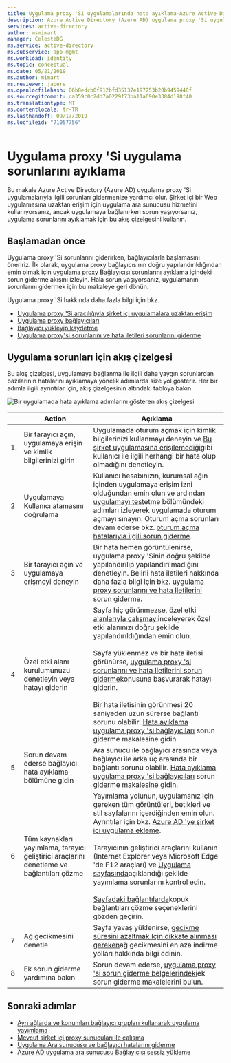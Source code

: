 ```yaml
---
title: Uygulama proxy 'Si uygulamalarında hata ayıklama-Azure Active Directory | Microsoft Docs
description: Azure Active Directory (Azure AD) uygulama proxy 'Si uygulamalarıyla ilgili sorunları ayıklayın.
services: active-directory
author: msmimart
manager: CelesteDG
ms.service: active-directory
ms.subservice: app-mgmt
ms.workload: identity
ms.topic: conceptual
ms.date: 05/21/2019
ms.author: mimart
ms.reviewer: japere
ms.openlocfilehash: 06b8edcb0f912bfd35137e197253b20b9459448f
ms.sourcegitcommit: ca359c0c2dd7a0229f73ba11a690e3384d198f40
ms.translationtype: MT
ms.contentlocale: tr-TR
ms.lasthandoff: 09/17/2019
ms.locfileid: "71057756"
---
```

# <a name="debug-application-proxy-application-issues"></a>Uygulama proxy 'Si uygulama sorunlarını ayıklama 

Bu makale Azure Active Directory (Azure AD) uygulama proxy 'Si uygulamalarıyla ilgili sorunları gidermenize yardımcı olur. Şirket içi bir Web uygulamasına uzaktan erişim için uygulama ara sunucusu hizmetini kullanıyorsanız, ancak uygulamaya bağlanırken sorun yaşıyorsanız, uygulama sorunlarını ayıklamak için bu akış çizelgesini kullanın. 

## <a name="before-you-begin"></a>Başlamadan önce

Uygulama proxy 'Si sorunlarını giderirken, bağlayıcılarla başlamasını öneririz. İlk olarak, uygulama proxy bağlayıcısının doğru yapılandırıldığından emin olmak için [uygulama proxy Bağlayıcısı sorunlarını ayıklama](application-proxy-debug-connectors.md) içindeki sorun giderme akışını izleyin. Hala sorun yaşıyorsanız, uygulamanın sorunlarını gidermek için bu makaleye geri dönün.  

Uygulama proxy 'Si hakkında daha fazla bilgi için bkz.

- [Uygulama proxy 'Si aracılığıyla şirket içi uygulamalara uzaktan erişim](application-proxy.md)
- [Uygulama proxy bağlayıcıları](application-proxy-connectors.md)
- [Bağlayıcı yükleyip kaydetme](application-proxy-add-on-premises-application.md)
- [Uygulama proxy'si sorunlarını ve hata iletileri sorunlarını giderme](application-proxy-troubleshoot.md)

## <a name="flowchart-for-application-issues"></a>Uygulama sorunları için akış çizelgesi

Bu akış çizelgesi, uygulamaya bağlanma ile ilgili daha yaygın sorunlardan bazılarının hatalarını ayıklamaya yönelik adımlarda size yol gösterir. Her bir adımla ilgili ayrıntılar için, akış çizelgesinin altındaki tabloya bakın.

![Bir uygulamada hata ayıklama adımlarını gösteren akış çizelgesi](media/application-proxy-debug-apps/application-proxy-apps-debugging-flowchart.png)

|  | Action | Açıklama | 
|---------|---------|---------|
|1\. | Bir tarayıcı açın, uygulamaya erişin ve kimlik bilgilerinizi girin | Uygulamada oturum açmak için kimlik bilgilerinizi kullanmayı deneyin ve [Bu şirket uygulamasına erişilemediği](application-proxy-sign-in-bad-gateway-timeout-error.md)gibi kullanıcı ile ilgili herhangi bir hata olup olmadığını denetleyin. |
|2 | Uygulamaya Kullanıcı atamasını doğrulama | Kullanıcı hesabınızın, kurumsal ağın içinden uygulamaya erişim izni olduğundan emin olun ve ardından [uygulamayı test](application-proxy-add-on-premises-application.md#test-the-application)etme bölümündeki adımları izleyerek uygulamada oturum açmayı sınayın. Oturum açma sorunları devam ederse bkz. [oturum açma hatalarıyla ilgili sorun giderme](../reports-monitoring/concept-provisioning-logs.md?context=azure/active-directory/manage-apps/context/manage-apps-context).  |
|3 | Bir tarayıcı açın ve uygulamaya erişmeyi deneyin | Bir hata hemen görüntülenirse, uygulama proxy 'Sinin doğru şekilde yapılandırılıp yapılandırılmadığını denetleyin. Belirli hata iletileri hakkında daha fazla bilgi için bkz. [uygulama proxy sorunlarını ve hata Iletilerini sorun giderme](application-proxy-troubleshoot.md).  |
|4 | Özel etki alanı kurulumunuzu denetleyin veya hatayı giderin | Sayfa hiç görünmezse, özel etki [alanlarıyla çalışmayı](application-proxy-configure-custom-domain.md)inceleyerek özel etki alanınızı doğru şekilde yapılandırıldığından emin olun.<br></br>Sayfa yüklenmez ve bir hata iletisi görünürse, [uygulama proxy 'si sorunlarını ve hata Iletilerini sorun giderme](application-proxy-troubleshoot.md)konusuna başvurarak hatayı giderin. <br></br>Bir hata iletisinin görünmesi 20 saniyeden uzun sürerse bağlantı sorunu olabilir. [Hata ayıklama uygulama proxy 'si bağlayıcıları](application-proxy-debug-connectors.md) sorun giderme makalesine gidin.  |
|5 | Sorun devam ederse bağlayıcı hata ayıklama bölümüne gidin | Ara sunucu ile bağlayıcı arasında veya bağlayıcı ile arka uç arasında bir bağlantı sorunu olabilir. [Hata ayıklama uygulama proxy 'si bağlayıcıları](application-proxy-debug-connectors.md) sorun giderme makalesine gidin. |
|6 | Tüm kaynakları yayımlama, tarayıcı geliştirici araçlarını denetleme ve bağlantıları çözme | Yayımlama yolunun, uygulamanız için gereken tüm görüntüleri, betikleri ve stil sayfalarını içerdiğinden emin olun. Ayrıntılar için bkz. [Azure AD 'ye şirket içi uygulama ekleme](application-proxy-add-on-premises-application.md#add-an-on-premises-app-to-azure-ad). <br></br>Tarayıcının geliştirici araçlarını kullanın (Internet Explorer veya Microsoft Edge 'de F12 araçları) ve [Uygulama sayfasında](application-proxy-page-appearance-broken-problem.md)açıklandığı şekilde yayımlama sorunlarını kontrol edin. <br></br>[Sayfadaki bağlantılarda](application-proxy-page-links-broken-problem.md)kopuk bağlantıları çözme seçeneklerini gözden geçirin. |
|7 | Ağ gecikmesini denetle | Sayfa yavaş yüklenirse, [gecikme süresini azaltmak Için dikkate alınması gereken](application-proxy-network-topology.md#considerations-for-reducing-latency)ağ gecikmesini en aza indirme yolları hakkında bilgi edinin. | 
|8 | Ek sorun giderme yardımına bakın | Sorun devam ederse, [uygulama proxy 'si sorun giderme belgelerindeki](application-proxy-page-appearance-broken-problem.md)ek sorun giderme makalelerini bulun. |

## <a name="next-steps"></a>Sonraki adımlar


* [Ayrı ağlarda ve konumları bağlayıcı grupları kullanarak uygulama yayımlama](application-proxy-connector-groups.md)
* [Mevcut şirket içi proxy sunucuları ile çalışma](application-proxy-configure-connectors-with-proxy-servers.md)
* [Uygulama Ara sunucusu ve bağlayıcı hatalarını giderme](application-proxy-troubleshoot.md)
* [Azure AD uygulama ara sunucusu Bağlayıcısı sessiz yükleme](application-proxy-register-connector-powershell.md)
